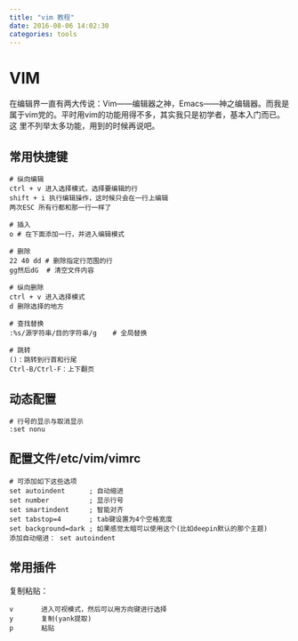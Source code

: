 ```yaml
---
title: "vim 教程"
date: 2016-08-06 14:02:30
categories: tools
---
```

# VIM
在编辑界一直有两大传说：Vim——编辑器之神，Emacs——神之编辑器。而我是属于vim党的。平时用vim的功能用得不多，其实我只是初学者，基本入门而已。这
里不列举太多功能，用到的时候再说吧。

## 常用快捷键

	# 纵向编辑
	ctrl + v 进入选择模式，选择要编辑的行
	shift + i 执行编辑操作，这时候只会在一行上编辑
	两次ESC 所有行都和那一行一样了
	
	# 插入
	o # 在下面添加一行，并进入编辑模式
	
	# 删除
	22 40 dd # 删除指定行范围的行
	gg然后dG  # 清空文件内容
	
	# 纵向删除
	ctrl + v 进入选择模式
	d 删除选择的地方
	
	# 查找替换
	:%s/源字符串/目的字符串/g    # 全局替换
	
	# 跳转
	()：跳转到行首和行尾
	Ctrl-B/Ctrl-F：上下翻页
## 动态配置

	# 行号的显示与取消显示
	:set nonu

## 配置文件/etc/vim/vimrc

    # 可添加如下这些选项
    set autoindent      ; 自动缩进
    set number          ; 显示行号
    set smartindent     ; 智能对齐
    set tabstop=4       ; tab键设置为4个空格宽度
    set background=dark ; 如果感觉太暗可以使用这个(比如deepin默认的那个主题)
    添加自动缩进： set autoindent


## 常用插件


复制粘贴：



    v       进入可视模式，然后可以用方向键进行选择
    y       复制(yank提取)
    p       粘贴
